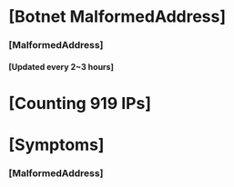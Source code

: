 # [Botnet MalformedAddress]
### [MalformedAddress]
#### [Updated every 2~3 hours]

# [Counting 919 IPs]

# [Symptoms] 
###   [MalformedAddress]

